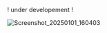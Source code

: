 ! under developement !

![Screenshot_20250101_160403](https://github.com/user-attachments/assets/0a9b8720-201e-49b2-86cb-c159324495b8)
